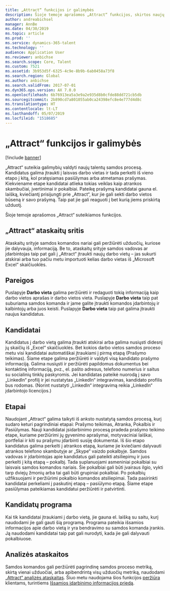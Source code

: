 ```yaml
---
title: „Attract“ funkcijos ir galimybės
description: Šioje temoje aprašomos „Attract“ funkcijos, skirtos naujų talentų samdymo procesui valdyti.
author: andreabichsel
manager: AnnBe
ms.date: 04/30/2019
ms.topic: article
ms.prod: ''
ms.service: dynamics-365-talent
ms.technology: ''
audience: Application User
ms.reviewer: anbichse
ms.search.scope: Core, Talent
ms.custom: 7521
ms.assetid: 3b953d5f-6325-4c9e-8b9b-6ab0458a73f8
ms.search.region: Global
ms.author: anbichse
ms.search.validFrom: 2017-07-01
ms.dyn365.ops.version: AX 7.0.0
ms.openlocfilehash: 6b76913ea5a3e9a2e935d8b0cfde88dd721cb5db
ms.sourcegitcommit: 2b890cd7a801055ab0ca24398efc8e4e777d4d8c
ms.translationtype: HT
ms.contentlocale: lt-LT
ms.lasthandoff: 05/07/2019
ms.locfileid: "1518685"
---
```

# <a name="attract-features-and-capabilities"></a>„Attract“ funkcijos ir galimybės

[!include [banner](includes/banner.md)]

„Attract“ suteikia galimybių valdyti naujų talentų samdos procesą. Kandidatus galima įtraukti į laisvas darbo vietas ir tada perkelti iš vieno etapo į kitą, kol pratęsiamas pasiūlymas arba atmetamas prašymas. Kiekviename etape kandidatai atlieka tokias veiklas kaip atrankos skambučiai, įvertinimai ir pokalbiai. Pateikę prašymą kandidatai gauna el. laišką, kviečiantį prisijungti prie „Attract“, kur jie gali sekti darbo vietos būseną ir savo prašymą. Taip pat jie gali reaguoti į bet kurią jiems priskirtą užduotį.

Šioje temoje aprašomos „Attract“ suteikiamos funkcijos.

## <a name="attract-dashboard"></a>„Attract“ ataskaitų sritis
Ataskaitų srityje samdos komandos nariai gali peržiūrėti užduočių, kuriose jie dalyvauja, informaciją. Be to, ataskaitų srityje samdos vadovas ar įdarbintojas taip pat gali į „Attract“ įtraukti naujų darbo vietų – jas sukurti atskirai arba tuo pačiu metu importuoti kelias darbo vietas iš „Microsoft Excel“ skaičiuoklės.

## <a name="jobs"></a>Pareigos
Puslapyje **Darbo vieta** galima peržiūrėti ir redaguoti tokią informaciją kaip darbo vietos aprašas ir darbo vietos vieta. Puslapyje **Darbo vieta** taip pat suburiama samdos komanda ir jame galite įtraukti komandos įdarbintojų ir kalbintojų arba juos keisti. Puslapyje **Darbo vieta** taip pat galima įtraukti naujus kandidatus.

## <a name="candidates"></a>Kandidatai
Kandidatus į darbo vietą galima įtraukti atskirai arba galima nusiųsti didesnį jų skaičių iš „Excel“ skaičiuoklės. Bet kokios darbo vietos samdos proceso metu visi kandidatai automatiškai įtraukiami į pirmą etapą (Prašymo teikimas). Šiame etape galima peržiūrėti ir valdyti visą kandidato prašymo informaciją. Galima nusiųsti ir peržiūrėti papildomus dokumentus bei kontaktinę informaciją, pvz., el. pašto adresus, telefono numerius ir saitus su socialinių tinklų paskyromis. Jei kandidatas pateikė nuorodą į savo „LinkedIn“ profilį ir jei nustatytas „LinkedIn“ integravimas, kandidato profilis bus rodomas. (Norint nustatyti „LinkedIn“ integravimą reikia „LinkedIn“ įdarbintojo licencijos.)

## <a name="stages"></a>Etapai
Naudojant „Attract“ galima taikyti iš anksto nustatytą samdos procesą, kurį sudaro keturi pagrindiniai etapai: Prašymo teikimas, Atranka, Pokalbis ir Pasiūlymas. Nauji kandidatai įsidarbinimo procesą pradeda prašymo teikimo etape, kuriame peržiūrimi jų gyvenimo aprašymai, motyvaciniai laiškai, portfeliai ir kiti su prašymu įdarbinti susiję dokumentai. Iš šio etapo kandidatus galima perkelti į atrankos etapą, kuriame jie kviečiami dalyvauti atrankos telefono skambutyje ar „Skype“ vaizdo pokalbyje. Samdos vadovas ir įdarbintojas apie kandidatus gali pateikti atsiliepimų ir juos perkelti į kitą etapą – pokalbį. Tada suplanuojami asmeniniai pokalbiai su laisvais samdos komandos nariais. Šie pokalbiai gali būti įvairaus ilgio, vykti tarp dviejų žmonių arba tai gali būti grupiniai pokalbiai. Po pokalbių užfiksuojami ir peržiūrimi pokalbio komandos atsiliepimai. Tada pasirinkti kandidatai perkeliami į paskutinį etapą – pasiūlymo etapą. Šiame etape pasiūlymas pateikiamas kandidatui peržiūrėti ir patvirtinti.

## <a name="candidate-app"></a>Kandidatų programa
Kai tik kandidatai įtraukiami į darbo vietą, jie gauna el. laišką su saitu, kurį naudodami jie gali gauti šią programą. Programa pateikia išsamios informacijos apie darbo vietą ir yra bendravimo su samdos komanda įrankis. Ją naudodami kandidatai taip pat gali nurodyti, kada jie gali dalyvauti pokalbiuose.

## <a name="analytic-reports"></a>Analizės ataskaitos
Samdos komandos gali peržiūrėti pagrindinę samdos proceso metriką, skirtą vienai užduočiai, arba apibendrintą visų užduočių metriką, naudodami [„Attract“ analizės ataskaitas](analytic-reports.md). Šiuo metu naudojama šios funkcijos [peržiūra](access-preview-feature.md) klientams, turintiems [Išsamios įdarbinimo informacijos priedą](attract-comprehensive-hiring.md).

